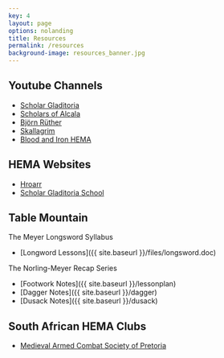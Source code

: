 ```yaml
---
key: 4
layout: page
options: nolanding
title: Resources
permalink: /resources
background-image: resources_banner.jpg
---
```


## Youtube Channels

* [Scholar Gladitoria](https://www.youtube.com/channel/UCt14YOvYhd5FCGCwcjhrOdA)
* [Scholars of Alcala](https://www.youtube.com/channel/UCW5qs_Zw967gs-4XNeUkmJw)
* [Björn Rüther](https://www.youtube.com/channel/UCqY4z_JKCBi18SZJV9vWjbA)
* [Skallagrim](https://www.youtube.com/user/SkallagrimNilsson/videos)
* [Blood and Iron HEMA](https://www.youtube.com/channel/UCsBbd3QJ-IT2g8kSvq3r3RA)

## HEMA Websites

* [Hroarr](http://hroarr.com/)
* [Scholar Gladitoria School](http://www.fioredeiliberi.org/)

## Table Mountain

The Meyer Longsword Syllabus

* [Longword Lessons]({{ site.baseurl }}/files/longsword.doc)

The Norling-Meyer Recap Series

* [Footwork Notes]({{ site.baseurl }}/lessonplan)
* [Dagger Notes]({{ site.baseurl }}/dagger)
* [Dusack Notes]({{ site.baseurl }}/dusack)

## South African HEMA Clubs

* [Medieval Armed Combat Society of Pretoria](http://armoury.co.za/)